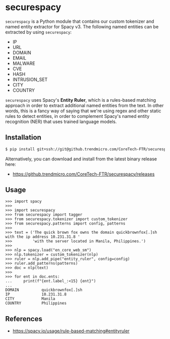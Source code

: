 # securespacy

`securespacy` is a Python module that contains our custom tokenizer and named entity extractor for Spacy v3. The following named entities can be extracted by using `securespacy`:

- IP
- URL
- DOMAIN
- EMAIL
- MALWARE
- CVE
- HASH
- INTRUSION_SET
- CITY
- COUNTRY

`securespacy` uses Spacy's **Entity Ruler**, which is a rules-based matching approach in order to extract additional named entities from the text. In other words, this is a fancy way of saying that we're using regex and other static rules to detect entities, in order to complement Spacy's named entity recognition (NER) that uses trained language models.

## Installation
```bash
$ pip install git+ssh://git@github.trendmicro.com/CoreTech-FTR/securespacy.git
```

Alternatively, you can download and install from the latest binary release here:
- https://github.trendmicro.com/CoreTech-FTR/securespacy/releases

## Usage

```
>>> import spacy
>>>
>>> import securespacy
>>> from securespacy import tagger
>>> from securespacy.tokenizer import custom_tokenizer
>>> from securespacy.patterns import config, patterns
>>>
>>> text = ('The quick brown fox owns the domain quickbrownfox[.]sh with the ip address 10.231.31.8 '
>>>         'with the server located in Manila, Philippines.')
>>>
>>> nlp = spacy.load("en_core_web_sm")
>>> nlp.tokenizer = custom_tokenizer(nlp)
>>> ruler = nlp.add_pipe("entity_ruler", config=config)
>>> ruler.add_patterns(patterns)
>>> doc = nlp(text)
>>>
>>> for ent in doc.ents:
...     print(f"{ent.label_:<15} {ent}")
...
DOMAIN          quickbrownfox[.]sh
IP              10.231.31.8
CITY            Manila
COUNTRY         Philippines
```

## References
- https://spacy.io/usage/rule-based-matching#entityruler

